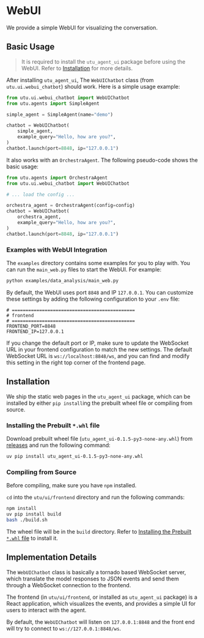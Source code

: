 # WebUI

We provide a simple WebUI for visualizing the conversation.

## Basic Usage

> It is required to install the `utu_agent_ui` package before using the WebUI. Refer to [Installation](#installation) for more details.

After installing `utu_agent_ui`, The `WebUIChatbot` class (from `utu.ui.webui_chatbot`) should work. Here is a simple usage example:

```python
from utu.ui.webui_chatbot import WebUIChatbot
from utu.agents import SimpleAgent

simple_agent = SimpleAgent(name="demo")

chatbot = WebUIChatbot(
    simple_agent,
    example_query="Hello, how are you?",
)
chatbot.launch(port=8848, ip="127.0.0.1")
```

It also works with an `OrchestraAgent`. The following pseudo-code shows the basic usage:

```python
from utu.agents import OrchestraAgent
from utu.ui.webui_chatbot import WebUIChatbot

# ... load the config ...

orchestra_agent = OrchestraAgent(config=config)
chatbot = WebUIChatbot(
    orchestra_agent,
    example_query="Hello, how are you?",
)
chatbot.launch(port=8848, ip="127.0.0.1")
```

### Examples with WebUI Integration

The `examples` directory contains some examples for you to play with. You can run the `main_web.py` files to start the WebUI. For example:

```bash
python examples/data_analysis/main_web.py
```

By default, the WebUI uses port `8848` and IP `127.0.0.1`. You can customize these settings by adding the following configuration to your `.env` file:

```env
# =============================================
# frontend
# =============================================
FRONTEND_PORT=8848
FRONTEND_IP=127.0.0.1
```

If you change the default port or IP, make sure to update the WebSocket URL in your frontend configuration to match the new settings. The default WebSocket URL is `ws://localhost:8848/ws`, and you can find and modify this setting in the right top corner of the frontend page.

## Installation

We ship the static web pages in the `utu_agent_ui` package, which can be installed by either `pip install`ing the prebuilt wheel file or compiling from source.

### Installing the Prebuilt `*.whl` file

Download prebuilt wheel file (`utu_agent_ui-0.1.5-py3-none-any.whl`) from [releases](https://github.com/TencentCloudADP/Youtu-agent/releases) and run the following command:

```bash
uv pip install utu_agent_ui-0.1.5-py3-none-any.whl
```

### Compiling from Source

Before compiling, make sure you have `npm` installed.

`cd` into the `utu/ui/frontend` directory and run the following commands:

```bash
npm install
uv pip install build
bash ./build.sh
```

The wheel file will be in the `build` directory. Refer to [Installing the Prebuilt `*.whl` file](#installing-the-prebuilt-whl-file) to install it.

## Implementation Details

The `WebUIChatbot` class is basically a tornado based WebSocket server, which translate the model responses to JSON events and send them through a WebSocket connection to the frontend.

The frontend (in `utu/ui/frontend`, or installed as `utu_agent_ui` package) is a React application, which visualizes the events, and provides a simple UI for users to interact with the agent.

By default, the `WebUIChatbot` will listen on `127.0.0.1:8848` and the front end will try to connect to `ws://127.0.0.1:8848/ws`.